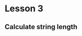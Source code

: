 <!--
 FileName:      readme
 Author:        8ucchiman
 CreatedDate:   2023-09-11 15:54:46
 LastModified:  2023-01-25 10:56:12 +0900
 Reference:     8ucchiman.jp
 Description:   ---
-->


# Lesson 3
## Calculate string length
